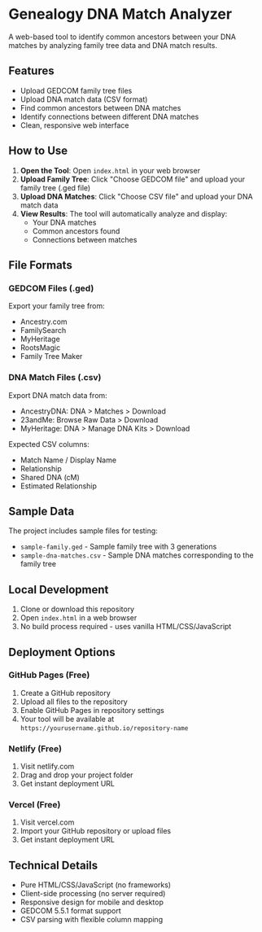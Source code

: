 # Genealogy DNA Match Analyzer

A web-based tool to identify common ancestors between your DNA matches by analyzing family tree data and DNA match results.

## Features

- Upload GEDCOM family tree files
- Upload DNA match data (CSV format)
- Find common ancestors between DNA matches
- Identify connections between different DNA matches
- Clean, responsive web interface

## How to Use

1. **Open the Tool**: Open `index.html` in your web browser
2. **Upload Family Tree**: Click "Choose GEDCOM file" and upload your family tree (.ged file)
3. **Upload DNA Matches**: Click "Choose CSV file" and upload your DNA match data
4. **View Results**: The tool will automatically analyze and display:
   - Your DNA matches
   - Common ancestors found
   - Connections between matches

## File Formats

### GEDCOM Files (.ged)
Export your family tree from:
- Ancestry.com
- FamilySearch
- MyHeritage
- RootsMagic
- Family Tree Maker

### DNA Match Files (.csv)
Export DNA match data from:
- AncestryDNA: DNA > Matches > Download
- 23andMe: Browse Raw Data > Download
- MyHeritage: DNA > Manage DNA Kits > Download

Expected CSV columns:
- Match Name / Display Name
- Relationship
- Shared DNA (cM)
- Estimated Relationship

## Sample Data

The project includes sample files for testing:
- `sample-family.ged` - Sample family tree with 3 generations
- `sample-dna-matches.csv` - Sample DNA matches corresponding to the family tree

## Local Development

1. Clone or download this repository
2. Open `index.html` in a web browser
3. No build process required - uses vanilla HTML/CSS/JavaScript

## Deployment Options

### GitHub Pages (Free)
1. Create a GitHub repository
2. Upload all files to the repository
3. Enable GitHub Pages in repository settings
4. Your tool will be available at `https://yourusername.github.io/repository-name`

### Netlify (Free)
1. Visit netlify.com
2. Drag and drop your project folder
3. Get instant deployment URL

### Vercel (Free)
1. Visit vercel.com
2. Import your GitHub repository or upload files
3. Get instant deployment URL

## Technical Details

- Pure HTML/CSS/JavaScript (no frameworks)
- Client-side processing (no server required)
- Responsive design for mobile and desktop
- GEDCOM 5.5.1 format support
- CSV parsing with flexible column mapping